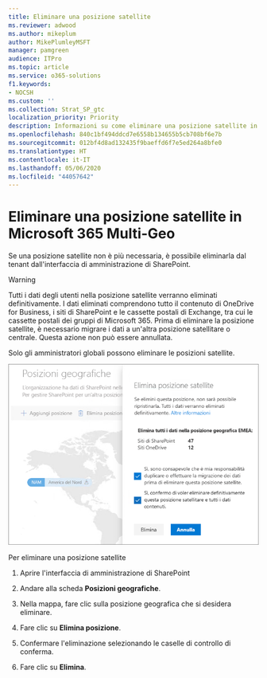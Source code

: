 ```yaml
---
title: Eliminare una posizione satellite
ms.reviewer: adwood
ms.author: mikeplum
author: MikePlumleyMSFT
manager: pamgreen
audience: ITPro
ms.topic: article
ms.service: o365-solutions
f1.keywords:
- NOCSH
ms.custom: ''
ms.collection: Strat_SP_gtc
localization_priority: Priority
description: Informazioni su come eliminare una posizione satellite in Microsoft 365 Multi-Geo.
ms.openlocfilehash: 840c1bf494ddcd7e6558b134655b5cb708bf6e7b
ms.sourcegitcommit: 012bf4d8ad132435f9baeffd6f7e5ed264a8bfe0
ms.translationtype: HT
ms.contentlocale: it-IT
ms.lasthandoff: 05/06/2020
ms.locfileid: "44057642"
---
```

# <a name="delete-a-satellite-location-in-microsoft-365-multi-geo"></a>Eliminare una posizione satellite in Microsoft 365 Multi-Geo

Se una posizione satellite non è più necessaria, è possibile eliminarla dal tenant dall'interfaccia di amministrazione di SharePoint.

> [!WARNING]
> Tutti i dati degli utenti nella posizione satellite verranno eliminati definitivamente. I dati eliminati comprendono tutto il contenuto di OneDrive for Business, i siti di SharePoint e le cassette postali di Exchange, tra cui le cassette postali dei gruppi di Microsoft 365. Prima di eliminare la posizione satellite, è necessario migrare i dati a un'altra posizione satellitare o centrale. Questa azione non può essere annullata.

Solo gli amministratori globali possono eliminare le posizioni satellite.

![Schermata dell’interfaccia di amministrazione multi-geo che mostra l’eliminazione di una posizione geografica nell'interfaccia utente](media/multi-geo-delete-satellite-location.png)

Per eliminare una posizione satellite

1. Aprire l'interfaccia di amministrazione di SharePoint

2. Andare alla scheda **Posizioni geografiche**.

3. Nella mappa, fare clic sulla posizione geografica che si desidera eliminare.

4. Fare clic su **Elimina posizione**.

5. Confermare l'eliminazione selezionando le caselle di controllo di conferma.

6. Fare clic su **Elimina**.
